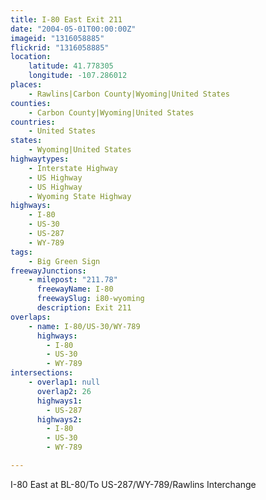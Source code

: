 ```yaml
---
title: I-80 East Exit 211
date: "2004-05-01T00:00:00Z"
imageid: "1316058885"
flickrid: "1316058885"
location:
    latitude: 41.778305
    longitude: -107.286012
places:
    - Rawlins|Carbon County|Wyoming|United States
counties:
    - Carbon County|Wyoming|United States
countries:
    - United States
states:
    - Wyoming|United States
highwaytypes:
    - Interstate Highway
    - US Highway
    - US Highway
    - Wyoming State Highway
highways:
    - I-80
    - US-30
    - US-287
    - WY-789
tags:
    - Big Green Sign
freewayJunctions:
    - milepost: "211.78"
      freewayName: I-80
      freewaySlug: i80-wyoming
      description: Exit 211
overlaps:
    - name: I-80/US-30/WY-789
      highways:
        - I-80
        - US-30
        - WY-789
intersections:
    - overlap1: null
      overlap2: 26
      highways1:
        - US-287
      highways2:
        - I-80
        - US-30
        - WY-789

---
```

I-80 East at BL-80/To US-287/WY-789/Rawlins Interchange